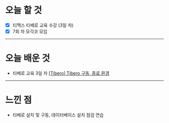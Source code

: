 # 오늘 할 것

- [x] 티맥스 티베로 교육 수강 (3일 차) 
- [x] 7회 차 모각코 모임 

---

# 오늘 배운 것


- 티베로 교육 3일 차 [[Tibero] Tibero 구동, 종료 환경](https://github.com/suran-kim/cnu_backend_TIL/blob/e5af597660b7a90b62addfecad9a25e1c187bf22/Study/Tibero/%5BTibero%5D%20%ED%8B%B0%EB%B2%A0%EB%A1%9C%20%EA%B8%B0%EB%8F%99,%20%EC%A2%85%EB%A3%8C%20%ED%99%98%EA%B2%BD.md)


---

# 느낀 점
- 티베로 설치 및 구동, 데이터베이스 설치 점검 연습

<br/>